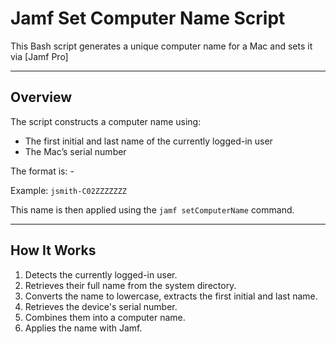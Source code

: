# Jamf Set Computer Name Script

This Bash script generates a unique computer name for a Mac and sets it via [Jamf Pro]

-----

## Overview

The script constructs a computer name using:
- The first initial and last name of the currently logged-in user
- The Mac’s serial number

The format is:
<first initial><last name>-<serial number>

Example: `jsmith-C02ZZZZZZZ`

This name is then applied using the `jamf setComputerName` command.

-----

## How It Works

1. Detects the currently logged-in user.
2. Retrieves their full name from the system directory.
3. Converts the name to lowercase, extracts the first initial and last name.
4. Retrieves the device's serial number.
5. Combines them into a computer name.
6. Applies the name with Jamf.
